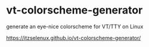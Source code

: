 # vt-colorscheme-generator
generate an eye-nice colorscheme for VT/TTY on Linux

https://itzselenux.github.io/vt-colorscheme-generator/
